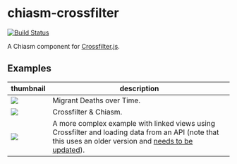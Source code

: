 # chiasm-crossfilter

[![Build Status](https://travis-ci.org/chiasm-project/chiasm-crossfilter.svg)](https://travis-ci.org/chiasm-project/chiasm-crossfilter)

A Chiasm component for [Crossfilter.js](http://square.github.io/crossfilter/).

## Examples

| thumbnail | description  |
|---|---|
| [![](https://gist.github.com/curran/a479b91bba14d633487e/raw/8f22d9f9ea249114d16785e6d3645f7d8d5937fc/thumbnail.png)](http://bl.ocks.org/curran/a479b91bba14d633487e) | Migrant Deaths over Time.|
| [![](http://bl.ocks.org/curran/raw/87d038562333a7ad4a64/thumbnail.png)](http://bl.ocks.org/curran/87d038562333a7ad4a64) | Crossfilter & Chiasm.|
| [![](http://bl.ocks.org/curran/raw/19d42e98ce25291eb45d/thumbnail.png)](http://bl.ocks.org/curran/19d42e98ce25291eb45d) | A more complex example with linked views using Crossfilter and loading data from an API (note that this uses an older version and [needs to be updated](https://github.com/chiasm-project/chiasm-crossfilter/issues/5)). |
